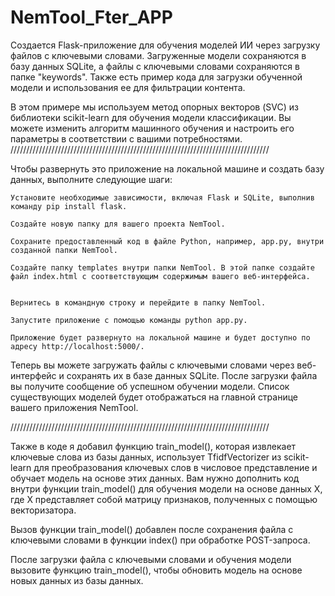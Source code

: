 # NemTool_Fter_APP
Создается Flask-приложение для обучения моделей ИИ через загрузку файлов с ключевыми словами. Загруженные модели сохраняются в базу данных SQLite, а файлы с ключевыми словами сохраняются в папке "keywords". Также есть пример кода для загрузки обученной модели и использования ее для фильтрации контента.

В этом примере мы используем метод опорных векторов (SVC) из библиотеки scikit-learn для обучения модели классификации. Вы можете изменить алгоритм машинного обучения и настроить его параметры в соответствии с вашими потребностями.
//////////////////////////////////////////////////////////////////////////////////

Чтобы развернуть это приложение на локальной машине и создать базу данных, выполните следующие шаги:

    Установите необходимые зависимости, включая Flask и SQLite, выполнив команду pip install flask.

    Создайте новую папку для вашего проекта NemTool.

    Сохраните предоставленный код в файле Python, например, app.py, внутри созданной папки NemTool.

    Создайте папку templates внутри папки NemTool. В этой папке создайте файл index.html с соответствующим содержимым вашего веб-интерфейса.


    Вернитесь в командную строку и перейдите в папку NemTool.

    Запустите приложение с помощью команды python app.py.

    Приложение будет развернуто на локальной машине и будет доступно по адресу http://localhost:5000/.

Теперь вы можете загружать файлы с ключевыми словами через веб-интерфейс и сохранять их в базе данных SQLite. После загрузки файла вы получите сообщение об успешном обучении модели. Список существующих моделей будет отображаться на главной странице вашего приложения NemTool.

//////////////////////////////////////////////////////////////////////////////////

Также в коде я добавил функцию train_model(), которая извлекает ключевые слова из базы данных, использует TfidfVectorizer из scikit-learn для преобразования ключевых слов в числовое представление и обучает модель на основе этих данных. Вам нужно дополнить код внутри функции train_model() для обучения модели на основе данных X, где X представляет собой матрицу признаков, полученных с помощью векторизатора.

Вызов функции train_model() добавлен после сохранения файла с ключевыми словами в функции index() при обработке POST-запроса.

После загрузки файла с ключевыми словами и обучения модели вызовите функцию train_model(), чтобы обновить модель на основе новых данных из базы данных.
